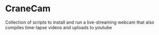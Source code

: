 # CraneCam
Collection of scripts to install and run a live-streaming webcam that also compiles time-lapse videos and uploads to youtube
